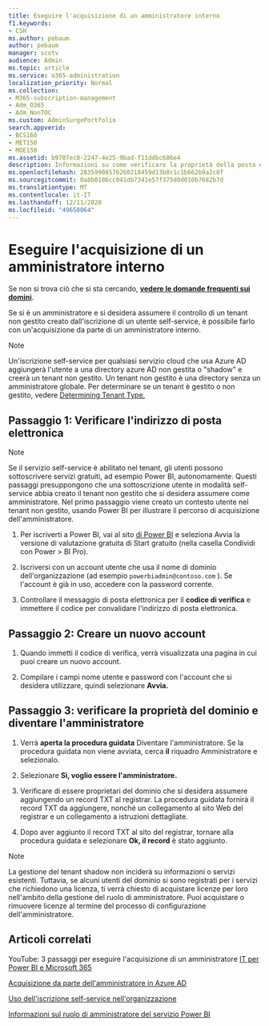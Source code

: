 ```yaml
---
title: Eseguire l'acquisizione di un amministratore interno
f1.keywords:
- CSH
ms.author: pebaum
author: pebaum
manager: scotv
audience: Admin
ms.topic: article
ms.service: o365-administration
localization_priority: Normal
ms.collection:
- M365-subscription-management
- Adm_O365
- Adm_NonTOC
ms.custom: AdminSurgePortfolio
search.appverid:
- BCS160
- MET150
- MOE150
ms.assetid: b9707ec8-2247-4e25-9bad-f11ddbc686e4
description: Informazioni su come verificare la proprietà della posta elettronica e del dominio per assumere il controllo di un tenant non gestito in Microsoft 365
ms.openlocfilehash: 28359908576260218459d13b8c1c1b662b9a2c8f
ms.sourcegitcommit: 0a8b0186cc041db7341e57f375d0d010b7682b7d
ms.translationtype: MT
ms.contentlocale: it-IT
ms.lasthandoff: 12/11/2020
ms.locfileid: "49658064"
---
```

# <a name="perform-an-internal-admin-takeover"></a>Eseguire l'acquisizione di un amministratore interno

 Se non si trova ciò che si sta cercando, **[vedere le domande frequenti sui domini](../setup/domains-faq.yml)**. 

Se si è un amministratore e si desidera assumere il controllo di un tenant non gestito creato dall'iscrizione di un utente self-service, è possibile farlo con un'acquisizione da parte di un amministratore interno.

> [!NOTE]
> Un'iscrizione self-service per qualsiasi servizio cloud che usa Azure AD aggiungerà l'utente a una directory azure AD non gestita o "shadow" e creerà un tenant non gestito. Un tenant non gestito è una directory senza un amministratore globale. Per determinare se un tenant è gestito o non gestito, vedere [Determining Tenant Type.](https://docs.microsoft.com/power-platform/admin/powerapps-gdpr-dsr-guide-systemlogs#determining-tenant-type) 
  
## <a name="step-1-verify-your-email-address"></a>Passaggio 1: Verificare l'indirizzo di posta elettronica

> [!NOTE]
> Se il servizio self-service è abilitato nel tenant, gli utenti possono sottoscrivere servizi gratuiti, ad esempio Power BI, autonomamente. Questi passaggi presuppongono che una sottoscrizione utente in modalità self-service abbia creato il tenant non gestito che si desidera assumere come amministratore. Nel primo passaggio viene creato un contesto utente nel tenant non gestito, usando Power BI per illustrare il percorso di acquisizione dell'amministratore.

1. Per iscriverti a Power BI, vai al sito [di Power BI](https://powerbi.com) e seleziona Avvia la versione di valutazione gratuita di Start gratuito (nella casella Condividi con Power  >   BI Pro). 

2. Iscriversi con un account utente che usa il nome di dominio dell'organizzazione (ad esempio `powerbiadmin@contoso.com` ). Se l'account è già in uso, accedere con la password corrente.

3. Controllare il messaggio di posta elettronica per il **codice di verifica** e immettere il codice per convalidare l'indirizzo di posta elettronica.
    
## <a name="step-2-create-a-new-account"></a>Passaggio 2: Creare un nuovo account

1. Quando immetti il codice di verifica, verrà visualizzata una pagina in cui puoi creare un nuovo account. 
    
2. Compilare i campi nome utente e password con l'account che si desidera utilizzare, quindi selezionare **Avvia.** 
    
## <a name="step-3-verify-domain-ownership-and-become-the-admin"></a>Passaggio 3: verificare la proprietà del dominio e diventare l'amministratore

1. Verrà **aperta la procedura guidata** Diventare l'amministratore. Se la procedura guidata non viene avviata, cerca **il** riquadro Amministratore e selezionalo. 

2. Selezionare **Sì, voglio essere l'amministratore.**

3. Verificare di essere proprietari del dominio che si desidera assumere aggiungendo un record TXT al registrar. La procedura guidata fornirà il record TXT da aggiungere, nonché un collegamento al sito Web del registrar e un collegamento a istruzioni dettagliate.
    
4. Dopo aver aggiunto il record TXT al sito del registrar, tornare alla procedura guidata e selezionare **Ok, il record** è stato aggiunto.
    
> [!NOTE]
> La gestione del tenant shadow non inciderà su informazioni o servizi esistenti. Tuttavia, se alcuni utenti del dominio si sono registrati per i servizi che richiedono una licenza, ti verrà chiesto di acquistare licenze per loro nell'ambito della gestione del ruolo di amministratore. Puoi acquistare o rimuovere licenze al termine del processo di configurazione dell'amministratore.
  
## <a name="related-articles"></a>Articoli correlati

YouTube: 3 passaggi per eseguire l'acquisizione di un amministratore [IT per Power BI e Microsoft 365](https://www.youtube.com/watch?v=xt5EsrQBZZk)

[Acquisizione da parte dell'amministratore in Azure AD](https://docs.microsoft.com/azure/active-directory/users-groups-roles/domains-admin-takeover)

[Uso dell'iscrizione self-service nell'organizzazione](self-service-sign-up.md)
  
[Informazioni sul ruolo di amministratore del servizio Power BI](https://docs.microsoft.com/power-bi/service-admin-role)

